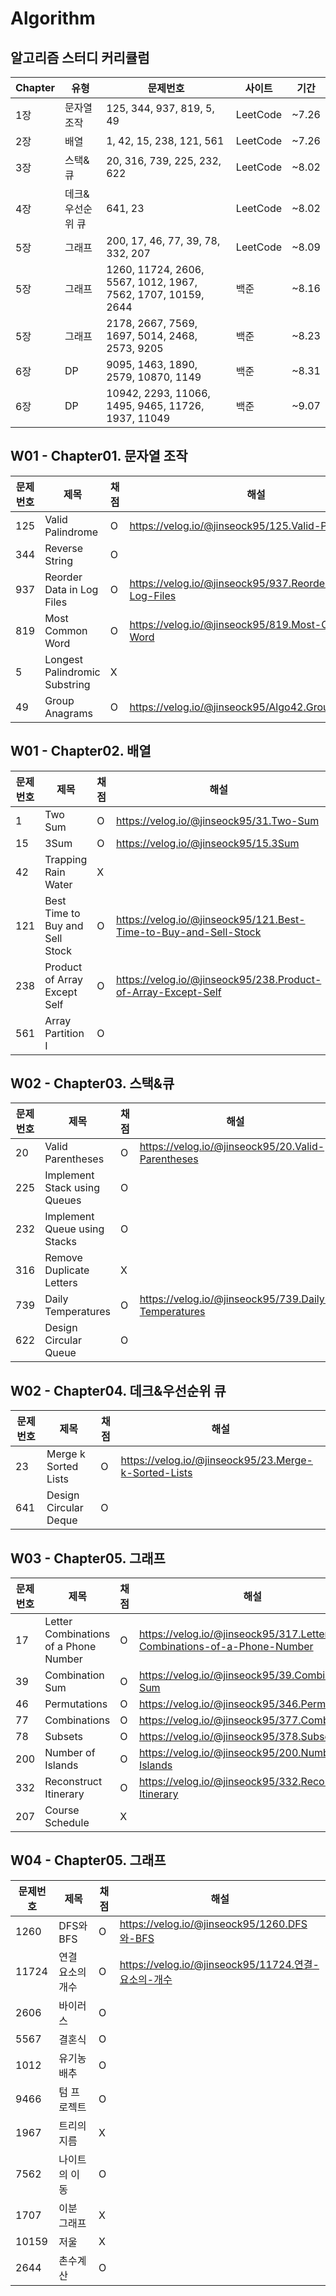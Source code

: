 # Algorithm

## 알고리즘 스터디 커리큘럼

|Chapter|유형|문제번호|사이트|기간|
|---|---|---|---|---|
|1장|문자열 조작|125, 344, 937, 819, 5, 49|LeetCode|~7.26|
|2장|배열|1, 42, 15, 238, 121, 561|LeetCode|~7.26|
|3장|스택&큐|20, 316, 739, 225, 232, 622|LeetCode|~8.02|
|4장|데크&우선순위 큐|641, 23|LeetCode|~8.02|
|5장|그래프|200, 17, 46, 77, 39, 78, 332, 207|LeetCode|~8.09|
|5장|그래프|1260, 11724, 2606, 5567, 1012, 1967, 7562, 1707, 10159, 2644|백준|~8.16|
|5장|그래프|2178, 2667, 7569, 1697, 5014, 2468, 2573, 9205|백준|~8.23|
|6장|DP|9095, 1463, 1890, 2579, 10870, 1149|백준|~8.31|
|6장|DP|10942, 2293, 11066, 1495, 9465, 11726, 1937, 11049|백준|~9.07|


## W01 - Chapter01. 문자열 조작
|문제번호|제목|채점|해설|
|---|---|---|---|
|125|Valid Palindrome|O|https://velog.io/@jinseock95/125.Valid-Palindrome|
|344|Reverse String|O||
|937|Reorder Data in Log Files|O|https://velog.io/@jinseock95/937.Reorder-Data-in-Log-Files|
|819|Most Common Word|O|https://velog.io/@jinseock95/819.Most-Common-Word|
|5|Longest Palindromic Substring|X||
|49|Group Anagrams|O|https://velog.io/@jinseock95/Algo42.GroupAnagrams|


## W01 - Chapter02. 배열
|문제번호|제목|채점|해설|
|---|---|---|---|
|1|Two Sum|O|https://velog.io/@jinseock95/31.Two-Sum|
|15|3Sum|O|https://velog.io/@jinseock95/15.3Sum|
|42|Trapping Rain Water|X||
|121|Best Time to Buy and Sell Stock|O|https://velog.io/@jinseock95/121.Best-Time-to-Buy-and-Sell-Stock|
|238|Product of Array Except Self|O|https://velog.io/@jinseock95/238.Product-of-Array-Except-Self|
|561|Array Partition I|O||


## W02 - Chapter03. 스택&큐
|문제번호|제목|채점|해설|
|---|---|---|---|
|20|Valid Parentheses|O|https://velog.io/@jinseock95/20.Valid-Parentheses|
|225|Implement Stack using Queues|O||
|232|Implement Queue using Stacks|O||
|316|Remove Duplicate Letters|X||
|739|Daily Temperatures|O|https://velog.io/@jinseock95/739.Daily-Temperatures|
|622| Design Circular Queue|O||


## W02 - Chapter04. 데크&우선순위 큐
|문제번호|제목|채점|해설|
|---|---|---|---|
|23|Merge k Sorted Lists|O|https://velog.io/@jinseock95/23.Merge-k-Sorted-Lists|
|641|Design Circular Deque|O||


## W03 - Chapter05. 그래프
|문제번호|제목|채점|해설|
|---|---|---|---|
|17|Letter Combinations of a Phone Number|O|https://velog.io/@jinseock95/317.Letter-Combinations-of-a-Phone-Number|
|39|Combination Sum|O|https://velog.io/@jinseock95/39.Combination-Sum|
|46|Permutations|O|https://velog.io/@jinseock95/346.Permutations|
|77|Combinations|O|https://velog.io/@jinseock95/377.Combinations|
|78|Subsets|O|https://velog.io/@jinseock95/378.Subsets|
|200|Number of Islands|O|https://velog.io/@jinseock95/200.Number-of-Islands|
|332|Reconstruct Itinerary|O|https://velog.io/@jinseock95/332.Reconstruct-Itinerary|
|207|Course Schedule|X||


## W04 - Chapter05. 그래프
|문제번호|제목|채점|해설|
|---|---|---|---|
|1260|DFS와 BFS|O|https://velog.io/@jinseock95/1260.DFS와-BFS|
|11724|연결 요소의 개수|O|https://velog.io/@jinseock95/11724.연결-요소의-개수|
|2606|바이러스|O||
|5567|결혼식|O||
|1012|유기농 배추|O||
|9466|텀 프로젝트|O||
|1967|트리의 지름|X||
|7562|나이트의 이동|O||
|1707|이분 그래프|X||
|10159|저울|X||
|2644|촌수계산|O||


